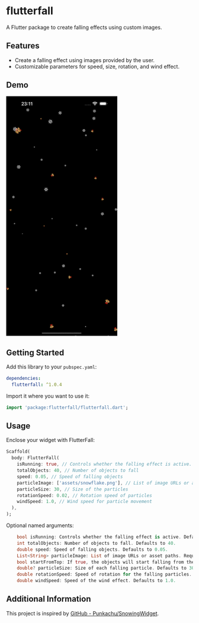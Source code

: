 # flutterfall

A Flutter package to create falling effects using custom images.

## Features

- Create a falling effect using images provided by the user.
- Customizable parameters for speed, size, rotation, and wind effect.

## Demo

<img width="300" src="https://github.com/rvdrover/fall/blob/39d035b24e13fab6ad4e2e0529351bcd5c777a54/demo.gif"/>

## Getting Started

Add this library to your `pubspec.yaml`:

```yaml
dependencies:
  flutterfall: ^1.0.4
```

Import it where you want to use it:

```dart
import 'package:flutterfall/flutterfall.dart';
```

## Usage

Enclose your widget with FlutterFall:

```dart
Scaffold(
  body: FlutterFall(
    isRunning: true, // Controls whether the falling effect is active.
    totalObjects: 40, // Number of objects to fall
    speed: 0.05, // Speed of falling objects
    particleImage: ['assets/snowflake.png'], // List of image URLs or asset paths
    particleSize: 30, // Size of the particles
    rotationSpeed: 0.02, // Rotation speed of particles
    windSpeed: 1.0, // Wind speed for particle movement
  ),
);
```
Optional named arguments:

```dart
    bool isRunning: Controls whether the falling effect is active. Defaults to true.
    int totalObjects: Number of objects to fall. Defaults to 40.
    double speed: Speed of falling objects. Defaults to 0.05.
    List<String> particleImage: List of image URLs or asset paths. Required.
    bool startFromTop: If true, the objects will start falling from the top. Defaults to false.
    double? particleSize: Size of each falling particle. Defaults to 30.
    double rotationSpeed: Speed of rotation for the falling particles. Defaults to 0.02.
    double windSpeed: Speed of the wind effect. Defaults to 1.0.
```

## Additional Information

This project is inspired by [GitHub - Punkachu/SnowingWidget](https://github.com/Punkachu/SnowingWidget). 
